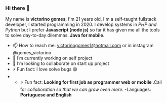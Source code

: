 ### Hi there 👋

<!--
**victorino3/victorino3** is a ✨ _special_ ✨ repository because its `README.md` (this file) appears on your GitHub profile.

Here are some ideas to get you started:

- 🔭 I’m currently working on ...
- 🌱 I’m currently learning ...
- 👯 I’m looking to collaborate on ...
- 🤔 I’m looking for help with ...
- 💬 Ask me about ...
- 📫 How to reach me: ...
- 😄 Pronouns: ...
- ⚡ Fun fact: ...
-->
My name is **victorino gomes**, I'm 21 years old, I'm a self-taught fullstack developer, I started programming in 2020.
I develop systems in _PHP and Python_ but I prefer **Javascript (node ​​js)** so far it has given me all the tools to solve day-to-day dilemmas.
**Java for mobile**.
- 📫 How to reach me: victorinogomes1@hotmail.com or in instagram @gomes_victorino
- 🔭 I’m currently working on self project
- 👯 I’m looking to collaborate on start up project
- ⚡ Fun fact: I love solve bugs 😄
- - ⚡ Fun fact: **Looking for first job as programmer web or mobile**
.Call for _collaboration so that we can grow even more._
-Languages:
**Portuguese and English**
